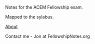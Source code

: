 Notes for the ACEM Fellowship exam. 

Mapped to the sylabus. 

[About](https://duckduckgo.com)

Contact me - Jon at FellowshipNotes.org
 




